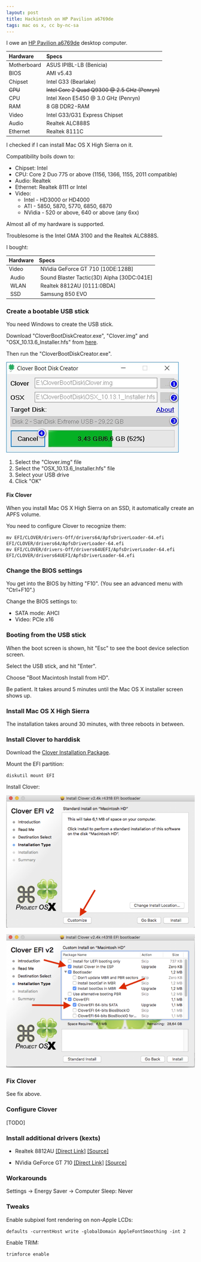 ```yaml
---
layout: post
title: Hackintosh on HP Pavilion a6769de
tags: mac os x, cc by-nc-sa
---
```


I owe an [HP Pavilion a6769de](https://support.hp.com/us-en/product/hp-pavilion-a6700-desktop-pc-series/3823602/model/3886081/product-info) desktop computer.

 | Hardware | Specs |
 | :-- | :-- |
 | Motherboard | ASUS IPIBL-LB (Benicia) |
 | BIOS | AMI v5.43 |
 | Chipset | Intel G33 (Bearlake) |
 | ~~CPU~~ | ~~Intel Core 2 Quad Q9300 @ 2.5 GHz (Penryn)~~ |
 | CPU | Intel Xeon E5450 @ 3.0 GHz (Penryn) |
 | RAM | 8 GB DDR2-RAM |
 | Video | Intel G33/G31 Express Chipset |
 | Audio | Realtek ALC888S |
 | Ethernet | Realtek 8111C |

I checked if I can install Mac OS X High Sierra on it.

Compatibility boils down to:

- Chipset: Intel
- CPU: Core 2 Duo 775 or above (1156, 1366, 1155, 2011 compatible)
- Audio: Realtek
- Ethernet: Realtek 8111 or Intel
- Video:
  - Intel - HD3000 or HD4000
  - ATI - 5850, 5870, 5770, 6850, 6870
  - NVidia - 520 or above, 640 or above (any 6xx)

Almost all of my hardware is supported. 

Troublesome is the Intel GMA 3100 and the Realtek ALC888S.

I bought:

 | Hardware | Specs |
 | :-- | :-- |
 | Video | NVidia GeForce GT 710 [10DE:128B] |
 | Audio | Sound Blaster Tactic(3D) Alpha [30DC:041E] |
 | WLAN | Realtek 8812AU [0111:0BDA] |
 | SSD | Samsung 850 EVO |

### Create a bootable USB stick

You need Windows to create the USB stick.

Download "CloverBootDiskCreator.exe", "Clover.img" and "OSX_10.13.6_Installer.hfs" from [here](https://www.aioboot.com/en/clover-boot-disk/#Download).

Then run the "CloverBootDiskCreator.exe".

![Clover Boot Disk Creator](https://github.com/ikem-krueger/ikem-krueger.github.io/raw/master/_posts/2018-02-23-hackintosh-on-hp-pavilion-a6769de/Clover-Boot-Disk-Creator.jpg)

1. Select the "Clover.img" file
2. Select the "OSX_10.13.6_Installer.hfs" file
3. Select your USB drive
4. Click "OK"

#### Fix Clover

When you install Mac OS X High Sierra on an SSD, it automatically create an APFS volume.

You need to configure Clover to recognize them:

```
mv EFI/CLOVER/drivers-Off/drivers64/ApfsDriverLoader-64.efi EFI/CLOVER/drivers64/ApfsDriverLoader-64.efi
mv EFI/CLOVER/drivers-Off/drivers64UEFI/ApfsDriverLoader-64.efi EFI/CLOVER/drivers64UEFI/ApfsDriverLoader-64.efi
```

### Change the BIOS settings

You get into the BIOS by hitting "F10". (You see an advanced menu with "Ctrl+F10".)

Change the BIOS settings to:

- SATA mode: AHCI
- Video: PCIe x16

### Booting from the USB stick

When the boot screen is shown, hit "Esc" to see the boot device selection screen.

Select the USB stick, and hit "Enter".

Choose "Boot Macintosh Install from HD".

Be patient. It takes around 5 minutes until the Mac OS X installer screen shows up.

### Install Mac OS X High Sierra

The installation takes around 30 minutes, with three reboots in between.

### Install Clover to harddisk

Download the [Clover Installation Package](https://sourceforge.net/projects/cloverefiboot/files/latest/download).

Mount the EFI partition:

```
diskutil mount EFI
```

Install Clover:

![Clover Installation Type before clicking the Customize button](https://github.com/ikem-krueger/ikem-krueger.github.io/raw/master/_posts/2018-02-23-hackintosh-on-hp-pavilion-a6769de/Screen-Shot-2017-12-14-at-03.22.58.png)

![Clover Installation Type after clicking the Customize button](https://github.com/ikem-krueger/ikem-krueger.github.io/raw/master/_posts/2018-02-23-hackintosh-on-hp-pavilion-a6769de/Screen-Shot-2017-12-14-at-03.23.26.png)

### Fix Clover

See fix above.

### Configure Clover

[TODO]

### Install additional drivers (kexts)

- Realtek 8812AU [[Direct Link]](https://github.com/chris1111/Wireless-USB-Adapter-Clover/files/2975939/Wireless.USB.Adapter.Clover-V6.zip) [[Source]](https://github.com/chris1111/Wireless-USB-Adapter-Clover)

- NVidia GeForce GT 710 [[Direct Link]](https://raw.githubusercontent.com/Benjamin-Dobell/nvidia-update/master/nvidia-update.sh) [[Source]](https://github.com/Benjamin-Dobell/nvidia-update)

### Workarounds

Settings -> Energy Saver -> Computer Sleep: Never

### Tweaks

Enable subpixel font rendering on non-Apple LCDs:

```
defaults -currentHost write -globalDomain AppleFontSmoothing -int 2
```

Enable TRIM:

```
trimforce enable
```

